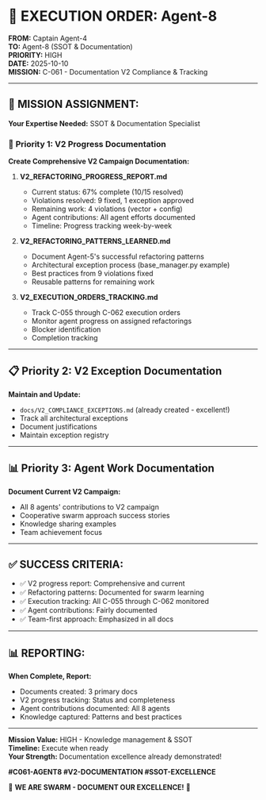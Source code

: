 # 🐝 EXECUTION ORDER: Agent-8
**FROM:** Captain Agent-4  
**TO:** Agent-8 (SSOT & Documentation)  
**PRIORITY:** HIGH  
**DATE:** 2025-10-10  
**MISSION:** C-061 - Documentation V2 Compliance & Tracking

---

## 🎯 **MISSION ASSIGNMENT:**

**Your Expertise Needed:** SSOT & Documentation Specialist

### 📁 **Priority 1: V2 Progress Documentation**

**Create Comprehensive V2 Campaign Documentation:**

1. **V2_REFACTORING_PROGRESS_REPORT.md**
   - Current status: 67% complete (10/15 resolved)
   - Violations resolved: 9 fixed, 1 exception approved
   - Remaining work: 4 violations (vector + config)
   - Agent contributions: All agent efforts documented
   - Timeline: Progress tracking week-by-week

2. **V2_REFACTORING_PATTERNS_LEARNED.md**
   - Document Agent-5's successful refactoring patterns
   - Architectural exception process (base_manager.py example)
   - Best practices from 9 violations fixed
   - Reusable patterns for remaining work

3. **V2_EXECUTION_ORDERS_TRACKING.md**
   - Track C-055 through C-062 execution orders
   - Monitor agent progress on assigned refactorings
   - Blocker identification
   - Completion tracking

---

## 📋 **Priority 2: V2 Exception Documentation**

**Maintain and Update:**
- `docs/V2_COMPLIANCE_EXCEPTIONS.md` (already created - excellent!)
- Track all architectural exceptions
- Document justifications
- Maintain exception registry

---

## 📊 **Priority 3: Agent Work Documentation**

**Document Current V2 Campaign:**
- All 8 agents' contributions to V2 campaign
- Cooperative swarm approach success stories
- Knowledge sharing examples
- Team achievement focus

---

## ✅ **SUCCESS CRITERIA:**

- ✅ V2 progress report: Comprehensive and current
- ✅ Refactoring patterns: Documented for swarm learning
- ✅ Execution tracking: All C-055 through C-062 monitored
- ✅ Agent contributions: Fairly documented
- ✅ Team-first approach: Emphasized in all docs

---

## 📊 **REPORTING:**

**When Complete, Report:**
- Documents created: 3 primary docs
- V2 progress tracking: Status and completeness
- Agent contributions documented: All 8 agents
- Knowledge captured: Patterns and best practices

---

**Mission Value:** HIGH - Knowledge management & SSOT  
**Timeline:** Execute when ready  
**Your Strength:** Documentation excellence already demonstrated!

**#C061-AGENT8 #V2-DOCUMENTATION #SSOT-EXCELLENCE**

🐝 **WE ARE SWARM - DOCUMENT OUR EXCELLENCE!** 🐝

